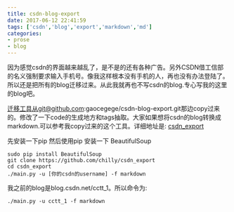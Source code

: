 ```yaml
---
title: csdn-blog-export
date: 2017-06-12 22:41:59
tags: ['csdn','blog','export','markdown','md']
categories:
- prose
- blog
---
```


因为感觉csdn的界面越来越乱了，是不是的还有各种广告。另外CSDN借工信部的名义强制要求输入手机号。像我这样根本没有手机的人，再也没有办法登陆了。所以还是把所有的blog迁移过来。从此我就再也不写csdn的blog.专心写我的这里的blog吧。


迁移工具从git@github.com:gaocegege/csdn-blog-export.git那边copy过来的。修改了一下code的生成地方和tags抽取。大家如果想将csdn的blog转换成markdown.可以参考我copy过来的这个工具。详细地址是: [csdn\_export](https://github.com/chilly/csdn_export)

先安装一下pip 
然后使用pip 安装一下 BeautifulSoup
```
sudo pip install BeautifulSoup
git clone https://github.com/chilly/csdn_export
cd csdn_export
./main.py -u [你的csdn的username] -f markdown
```
我之前的blog是blog.csdn.net/cctt\_1。所以命令为:
```
./main.py -u cctt_1 -f markdown
```

